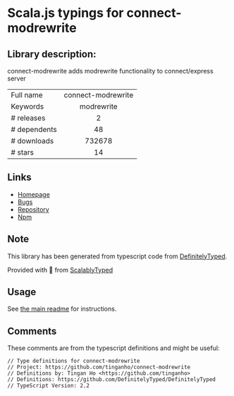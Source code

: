 
# Scala.js typings for connect-modrewrite


## Library description:
connect-modrewrite adds modrewrite functionality to connect/express server

|                    |                 |
| ------------------ | :-------------: |
| Full name          | connect-modrewrite |
| Keywords           | modrewrite |
| # releases         | 2 |
| # dependents       | 48 |
| # downloads        | 732678 |
| # stars            | 14 |

## Links
- [Homepage](https://github.com/tinganho/connect-modrewrite#readme)
- [Bugs](https://github.com/tinganho/connect-modrewrite/issues)
- [Repository](https://github.com/tinganho/connect-modrewrite)
- [Npm](https://www.npmjs.com/package/connect-modrewrite)
    


## Note
This library has been generated from typescript code from [DefinitelyTyped](https://definitelytyped.org).

Provided with :purple_heart: from [ScalablyTyped](https://github.com/oyvindberg/ScalablyTyped)

## Usage
See [the main readme](../../readme.md) for instructions.

## Comments

These comments are from the typescript definitions and might be useful:
```
// Type definitions for connect-modrewrite
// Project: https://github.com/tinganho/connect-modrewrite
// Definitions by: Tingan Ho <https://github.com/tinganho>
// Definitions: https://github.com/DefinitelyTyped/DefinitelyTyped
// TypeScript Version: 2.2

```

